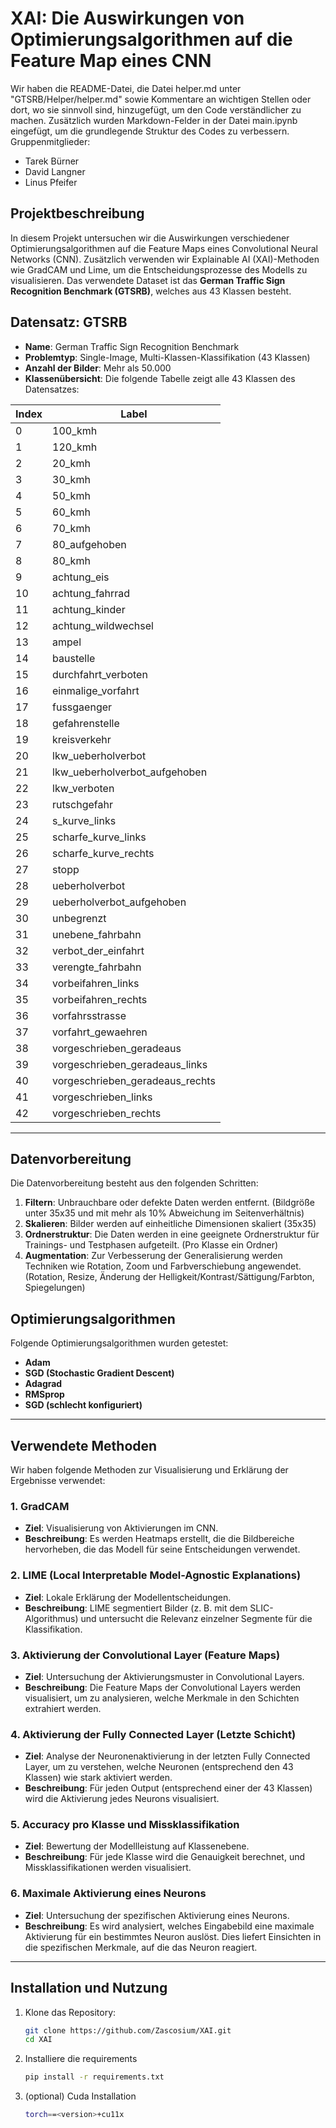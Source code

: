 # XAI: Die Auswirkungen von Optimierungsalgorithmen auf die Feature Map eines CNN
Wir haben die README-Datei, die Datei helper.md unter "GTSRB/Helper/helper.md" sowie Kommentare an wichtigen Stellen oder dort, wo sie sinnvoll sind, hinzugefügt, um den Code verständlicher zu machen. Zusätzlich wurden Markdown-Felder in der Datei main.ipynb eingefügt, um die grundlegende Struktur des Codes zu verbessern. <br>
Gruppenmitglieder:<br>
- Tarek Bürner
- David Langner
- Linus Pfeifer

## Projektbeschreibung
In diesem Projekt untersuchen wir die Auswirkungen verschiedener Optimierungsalgorithmen auf die Feature Maps eines Convolutional Neural Networks (CNN). Zusätzlich verwenden wir Explainable AI (XAI)-Methoden wie GradCAM und Lime, um die Entscheidungsprozesse des Modells zu visualisieren. Das verwendete Dataset ist das **German Traffic Sign Recognition Benchmark (GTSRB)**, welches aus 43 Klassen besteht.

## Datensatz: GTSRB
- **Name**: German Traffic Sign Recognition Benchmark
- **Problemtyp**: Single-Image, Multi-Klassen-Klassifikation (43 Klassen)
- **Anzahl der Bilder**: Mehr als 50.000
- **Klassenübersicht**: Die folgende Tabelle zeigt alle 43 Klassen des Datensatzes:

| Index | Label                              |
|-------|------------------------------------|
| 0     | 100_kmh                            |
| 1     | 120_kmh                            |
| 2     | 20_kmh                             |
| 3     | 30_kmh                             |
| 4     | 50_kmh                             |
| 5     | 60_kmh                             |
| 6     | 70_kmh                             |
| 7     | 80_aufgehoben                      |
| 8     | 80_kmh                             |
| 9     | achtung_eis                        |
| 10    | achtung_fahrrad                    |
| 11    | achtung_kinder                     |
| 12    | achtung_wildwechsel                |
| 13    | ampel                              |
| 14    | baustelle                          |
| 15    | durchfahrt_verboten                |
| 16    | einmalige_vorfahrt                 |
| 17    | fussgaenger                        |
| 18    | gefahrenstelle                     |
| 19    | kreisverkehr                       |
| 20    | lkw_ueberholverbot                 |
| 21    | lkw_ueberholverbot_aufgehoben      |
| 22    | lkw_verboten                       |
| 23    | rutschgefahr                       |
| 24    | s_kurve_links                      |
| 25    | scharfe_kurve_links                |
| 26    | scharfe_kurve_rechts               |
| 27    | stopp                              |
| 28    | ueberholverbot                     |
| 29    | ueberholverbot_aufgehoben          |
| 30    | unbegrenzt                         |
| 31    | unebene_fahrbahn                   |
| 32    | verbot_der_einfahrt                |
| 33    | verengte_fahrbahn                  |
| 34    | vorbeifahren_links                 |
| 35    | vorbeifahren_rechts                |
| 36    | vorfahrsstrasse                    |
| 37    | vorfahrt_gewaehren                 |
| 38    | vorgeschrieben_geradeaus           |
| 39    | vorgeschrieben_geradeaus_links     |
| 40    | vorgeschrieben_geradeaus_rechts    |
| 41    | vorgeschrieben_links               |
| 42    | vorgeschrieben_rechts              |

---

## Datenvorbereitung
Die Datenvorbereitung besteht aus den folgenden Schritten:
1. **Filtern**: Unbrauchbare oder defekte Daten werden entfernt. (Bildgröße unter 35x35 und mit mehr als 10% Abweichung im Seitenverhältnis)
2. **Skalieren**: Bilder werden auf einheitliche Dimensionen skaliert (35x35)
3. **Ordnerstruktur**: Die Daten werden in eine geeignete Ordnerstruktur für Trainings- und Testphasen aufgeteilt. (Pro Klasse ein Ordner)
4. **Augmentation**: Zur Verbesserung der Generalisierung werden Techniken wie Rotation, Zoom und Farbverschiebung angewendet. (Rotation, Resize, Änderung der Helligkeit/Kontrast/Sättigung/Farbton, Spiegelungen)

## Optimierungsalgorithmen
Folgende Optimierungsalgorithmen wurden getestet:
- **Adam**
- **SGD (Stochastic Gradient Descent)**
- **Adagrad**
- **RMSprop**
- **SGD (schlecht konfiguriert)**

---

## Verwendete Methoden
Wir haben folgende Methoden zur Visualisierung und Erklärung der Ergebnisse verwendet:

### 1. GradCAM
- **Ziel**: Visualisierung von Aktivierungen im CNN.
- **Beschreibung**: Es werden Heatmaps erstellt, die die Bildbereiche hervorheben, die das Modell für seine Entscheidungen verwendet.

### 2. LIME (Local Interpretable Model-Agnostic Explanations)
- **Ziel**: Lokale Erklärung der Modellentscheidungen.
- **Beschreibung**: LIME segmentiert Bilder (z. B. mit dem SLIC-Algorithmus) und untersucht die Relevanz einzelner Segmente für die Klassifikation.

### 3. Aktivierung der Convolutional Layer (Feature Maps)
- **Ziel**: Untersuchung der Aktivierungsmuster in Convolutional Layers.
- **Beschreibung**: Die Feature Maps der Convolutional Layers werden visualisiert, um zu analysieren, welche Merkmale in den Schichten extrahiert werden.

### 4. Aktivierung der Fully Connected Layer (Letzte Schicht)
- **Ziel**: Analyse der Neuronenaktivierung in der letzten Fully Connected Layer, um zu verstehen, welche Neuronen (entsprechend den 43 Klassen) wie stark aktiviert werden.
- **Beschreibung**: Für jeden Output (entsprechend einer der 43 Klassen) wird die Aktivierung jedes Neurons visualisiert.

### 5. Accuracy pro Klasse und Missklassifikation
- **Ziel**: Bewertung der Modellleistung auf Klassenebene.
- **Beschreibung**: Für jede Klasse wird die Genauigkeit berechnet, und Missklassifikationen werden visualisiert.

### 6. Maximale Aktivierung eines Neurons
- **Ziel**: Untersuchung der spezifischen Aktivierung eines Neurons.
- **Beschreibung**: Es wird analysiert, welches Eingabebild eine maximale Aktivierung für ein bestimmtes Neuron auslöst. Dies liefert Einsichten in die spezifischen Merkmale, auf die das Neuron reagiert.
---

## Installation und Nutzung

1. Klone das Repository:
   ```bash
   git clone https://github.com/Zascosium/XAI.git
   cd XAI
2. Installiere die requirements
    ```bash
    pip install -r requirements.txt
3. (optional) Cuda Installation
    ```bash
    torch==<version>+cu11x
